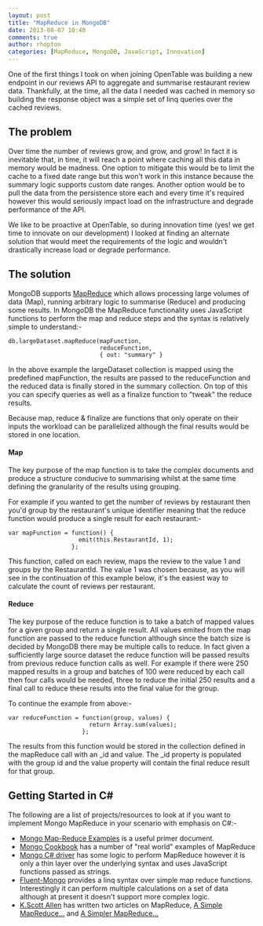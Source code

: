 ```yaml
---
layout: post
title: "MapReduce in MongoDB"
date: 2013-08-07 10:40
comments: true
author: rhopton
categories: [MapReduce, MongoDB, JavaScript, Innovation]
---
```

One of the first things I took on when joining OpenTable was building a new endpoint in our reviews API to aggregate and summarise restaurant review data. Thankfully, at the time, all the data I needed was cached in memory so building the response object was a simple set of linq queries over the cached reviews.

## The problem ##

Over time the number of reviews grow, and grow, and grow!  In fact it is inevitable that, in time, it will reach a point where caching all this data in memory would be madness.  One option to mitigate this would be to limit the cache to a fixed date range but this won't work in this instance because the summary logic supports custom date ranges.  Another option would be to pull the data from the persistence store each and every time it's required however this would seriously impact load on the infrastructure and degrade performance of the API.

We like to be proactive at OpenTable, so during innovation time (yes! we get time to innovate on our development) I looked at finding an alternate solution that would meet the requirements of the logic and wouldn't drastically increase load or degrade performance.

## The solution ##

MongoDB supports [MapReduce][1] which allows processing large volumes of data (Map), running arbitrary logic to summarise (Reduce) and producing some results.  In MongoDB the MapReduce functionality uses JavaScript functions to perform the map and reduce steps and the syntax is relatively simple to understand:-

    db.largeDataset.mapReduce(mapFunction, 
                              reduceFunction, 
                              { out: "summary" }

In the above example the largeDataset collection is mapped using the predefined mapFunction, the results are passed to the reduceFunction and the reduced data is finally stored in the summary collection. On top of this you can specify queries as well as a finalize function to "tweak" the reduce results.

Because map, reduce & finalize are functions that only operate on their inputs the workload can be parallelized although the final results would be stored in one location.

#### Map ####

The key purpose of the map function is to take the complex documents and produce a structure conducive to summarising whilst at the same time defining the granularity of the results using grouping.

For example if you wanted to get the number of reviews by restaurant then you'd group by the restaurant's unique identifier meaning that the reduce function would produce a single result for each restaurant:-

    var mapFunction = function() {
                        emit(this.RestaurantId, 1);
                      };

This function, called on each review, maps the review to the value 1 and groups by the RestaurantId.  The value 1 was chosen because, as you will see in the continuation of this example below, it's the easiest way to calculate the count of reviews per restaurant.

#### Reduce ####

The key purpose of the reduce function is to take a batch of mapped values for a given group and return a single result.  All values emited from the map function are passed to the reduce function although since the batch size is decided by MongoDB there may be multiple calls to reduce.  In fact given a sufficiently large source dataset the reduce function will be passed results from previous reduce function calls as well.  For example if there were 250 mapped results in a group and batches of 100 were reduced by each call then four calls would be needed, three to reduce the initial 250 results and a final call to reduce these results into the final value for the group.

To continue the example from above:-

    var reduceFunction = function(group, values) {
                           return Array.sum(values);
                         };

The results from this function would be stored in the collection defined in the mapReduce call with an _id and value.  The _id property is populated with the group id and the value property will contain the final reduce result for that group.

## Getting Started in C# ##

The following are a list of projects/resources to look at if you want to implement Mongo MapReduce in your scenario with emphasis on C#:-

- [Mongo Map-Reduce Examples][2] is a useful primer document.
- [Mongo Cookbook][3] has a number of "real world" examples of MapReduce 
- [Mongo C# driver][4] has some logic to perform MapReduce however it is only a thin layer over the underlying syntax and uses JavaScript functions passed as strings.  
- [Fluent-Mongo][5] provides a linq syntax over simple map reduce functions.  Interestingly it can perform multiple calculations on a set of data although at present it doesn't support more complex logic.
-  [K.Scott Allen][8] has written two articles on MapReduce, [A Simple MapReduce...][6] and [A Simpler MapReduce...][7]

[1]: http://en.wikipedia.org/wiki/MapReduce
[2]: http://docs.mongodb.org/manual/tutorial/map-reduce-examples
[3]: http://cookbook.mongodb.org
[4]: http://docs.mongodb.org/ecosystem/drivers/csharp
[5]: http://github.com/craiggwilson/fluent-mongo/wiki/Map-Reduce
[6]: http://odetocode.com/blogs/scott/archive/2012/03/19/a-simple-mapreduce-with-mongodb-and-c.aspx
[7]: http://odetocode.com/blogs/scott/archive/2012/03/29/a-simpler-mapreduce-with-mongodb-and-c.aspx
[8]: http://twitter.com/odetocode
